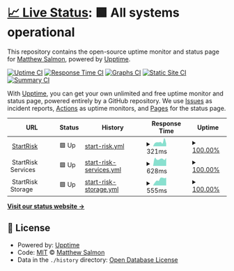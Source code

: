 # [📈 Live Status](https://status.startrisk.com): <!--live status--> **🟩 All systems operational**

This repository contains the open-source uptime monitor and status page for [Matthew Salmon](matthewsalmon.com), powered by [Upptime](https://github.com/upptime/upptime).

[![Uptime CI](https://github.com/invig/startrisk-uptime/workflows/Uptime%20CI/badge.svg)](https://github.com/invig/startrisk-uptime/actions?query=workflow%3A%22Uptime+CI%22)
[![Response Time CI](https://github.com/invig/startrisk-uptime/workflows/Response%20Time%20CI/badge.svg)](https://github.com/invig/startrisk-uptime/actions?query=workflow%3A%22Response+Time+CI%22)
[![Graphs CI](https://github.com/invig/startrisk-uptime/workflows/Graphs%20CI/badge.svg)](https://github.com/invig/startrisk-uptime/actions?query=workflow%3A%22Graphs+CI%22)
[![Static Site CI](https://github.com/invig/startrisk-uptime/workflows/Static%20Site%20CI/badge.svg)](https://github.com/invig/startrisk-uptime/actions?query=workflow%3A%22Static+Site+CI%22)
[![Summary CI](https://github.com/invig/startrisk-uptime/workflows/Summary%20CI/badge.svg)](https://github.com/invig/startrisk-uptime/actions?query=workflow%3A%22Summary+CI%22)

With [Upptime](https://upptime.js.org), you can get your own unlimited and free uptime monitor and status page, powered entirely by a GitHub repository. We use [Issues](https://github.com/invig/startrisk-uptime/issues) as incident reports, [Actions](https://github.com/invig/startrisk-uptime/actions) as uptime monitors, and [Pages](https://status.startrisk.com) for the status page.

<!--start: status pages-->
<!-- This summary is generated by Upptime (https://github.com/upptime/upptime) -->
<!-- Do not edit this manually, your changes will be overwritten -->
<!-- prettier-ignore -->
| URL | Status | History | Response Time | Uptime |
| --- | ------ | ------- | ------------- | ------ |
| <img alt="" src="https://icons.duckduckgo.com/ip3/www.startrisk.com.ico" height="13"> [StartRisk](https://www.startrisk.com) | 🟩 Up | [start-risk.yml](https://github.com/invig/startrisk-uptime/commits/HEAD/history/start-risk.yml) | <details><summary><img alt="Response time graph" src="./graphs/start-risk/response-time-week.png" height="20"> 321ms</summary><br><a href="https://status.startrisk.com/history/start-risk"><img alt="Response time 333" src="https://img.shields.io/endpoint?url=https%3A%2F%2Fraw.githubusercontent.com%2Finvig%2Fstartrisk-uptime%2FHEAD%2Fapi%2Fstart-risk%2Fresponse-time.json"></a><br><a href="https://status.startrisk.com/history/start-risk"><img alt="24-hour response time 202" src="https://img.shields.io/endpoint?url=https%3A%2F%2Fraw.githubusercontent.com%2Finvig%2Fstartrisk-uptime%2FHEAD%2Fapi%2Fstart-risk%2Fresponse-time-day.json"></a><br><a href="https://status.startrisk.com/history/start-risk"><img alt="7-day response time 321" src="https://img.shields.io/endpoint?url=https%3A%2F%2Fraw.githubusercontent.com%2Finvig%2Fstartrisk-uptime%2FHEAD%2Fapi%2Fstart-risk%2Fresponse-time-week.json"></a><br><a href="https://status.startrisk.com/history/start-risk"><img alt="30-day response time 352" src="https://img.shields.io/endpoint?url=https%3A%2F%2Fraw.githubusercontent.com%2Finvig%2Fstartrisk-uptime%2FHEAD%2Fapi%2Fstart-risk%2Fresponse-time-month.json"></a><br><a href="https://status.startrisk.com/history/start-risk"><img alt="1-year response time 333" src="https://img.shields.io/endpoint?url=https%3A%2F%2Fraw.githubusercontent.com%2Finvig%2Fstartrisk-uptime%2FHEAD%2Fapi%2Fstart-risk%2Fresponse-time-year.json"></a></details> | <details><summary><a href="https://status.startrisk.com/history/start-risk">100.00%</a></summary><a href="https://status.startrisk.com/history/start-risk"><img alt="All-time uptime 99.99%" src="https://img.shields.io/endpoint?url=https%3A%2F%2Fraw.githubusercontent.com%2Finvig%2Fstartrisk-uptime%2FHEAD%2Fapi%2Fstart-risk%2Fuptime.json"></a><br><a href="https://status.startrisk.com/history/start-risk"><img alt="24-hour uptime 100.00%" src="https://img.shields.io/endpoint?url=https%3A%2F%2Fraw.githubusercontent.com%2Finvig%2Fstartrisk-uptime%2FHEAD%2Fapi%2Fstart-risk%2Fuptime-day.json"></a><br><a href="https://status.startrisk.com/history/start-risk"><img alt="7-day uptime 100.00%" src="https://img.shields.io/endpoint?url=https%3A%2F%2Fraw.githubusercontent.com%2Finvig%2Fstartrisk-uptime%2FHEAD%2Fapi%2Fstart-risk%2Fuptime-week.json"></a><br><a href="https://status.startrisk.com/history/start-risk"><img alt="30-day uptime 100.00%" src="https://img.shields.io/endpoint?url=https%3A%2F%2Fraw.githubusercontent.com%2Finvig%2Fstartrisk-uptime%2FHEAD%2Fapi%2Fstart-risk%2Fuptime-month.json"></a><br><a href="https://status.startrisk.com/history/start-risk"><img alt="1-year uptime 99.99%" src="https://img.shields.io/endpoint?url=https%3A%2F%2Fraw.githubusercontent.com%2Finvig%2Fstartrisk-uptime%2FHEAD%2Fapi%2Fstart-risk%2Fuptime-year.json"></a></details>
| <img alt="" src="https://icons.duckduckgo.com/ip3/null.ico" height="13"> StartRisk Services | 🟩 Up | [start-risk-services.yml](https://github.com/invig/startrisk-uptime/commits/HEAD/history/start-risk-services.yml) | <details><summary><img alt="Response time graph" src="./graphs/start-risk-services/response-time-week.png" height="20"> 628ms</summary><br><a href="https://status.startrisk.com/history/start-risk-services"><img alt="Response time 633" src="https://img.shields.io/endpoint?url=https%3A%2F%2Fraw.githubusercontent.com%2Finvig%2Fstartrisk-uptime%2FHEAD%2Fapi%2Fstart-risk-services%2Fresponse-time.json"></a><br><a href="https://status.startrisk.com/history/start-risk-services"><img alt="24-hour response time 714" src="https://img.shields.io/endpoint?url=https%3A%2F%2Fraw.githubusercontent.com%2Finvig%2Fstartrisk-uptime%2FHEAD%2Fapi%2Fstart-risk-services%2Fresponse-time-day.json"></a><br><a href="https://status.startrisk.com/history/start-risk-services"><img alt="7-day response time 628" src="https://img.shields.io/endpoint?url=https%3A%2F%2Fraw.githubusercontent.com%2Finvig%2Fstartrisk-uptime%2FHEAD%2Fapi%2Fstart-risk-services%2Fresponse-time-week.json"></a><br><a href="https://status.startrisk.com/history/start-risk-services"><img alt="30-day response time 646" src="https://img.shields.io/endpoint?url=https%3A%2F%2Fraw.githubusercontent.com%2Finvig%2Fstartrisk-uptime%2FHEAD%2Fapi%2Fstart-risk-services%2Fresponse-time-month.json"></a><br><a href="https://status.startrisk.com/history/start-risk-services"><img alt="1-year response time 633" src="https://img.shields.io/endpoint?url=https%3A%2F%2Fraw.githubusercontent.com%2Finvig%2Fstartrisk-uptime%2FHEAD%2Fapi%2Fstart-risk-services%2Fresponse-time-year.json"></a></details> | <details><summary><a href="https://status.startrisk.com/history/start-risk-services">100.00%</a></summary><a href="https://status.startrisk.com/history/start-risk-services"><img alt="All-time uptime 99.99%" src="https://img.shields.io/endpoint?url=https%3A%2F%2Fraw.githubusercontent.com%2Finvig%2Fstartrisk-uptime%2FHEAD%2Fapi%2Fstart-risk-services%2Fuptime.json"></a><br><a href="https://status.startrisk.com/history/start-risk-services"><img alt="24-hour uptime 100.00%" src="https://img.shields.io/endpoint?url=https%3A%2F%2Fraw.githubusercontent.com%2Finvig%2Fstartrisk-uptime%2FHEAD%2Fapi%2Fstart-risk-services%2Fuptime-day.json"></a><br><a href="https://status.startrisk.com/history/start-risk-services"><img alt="7-day uptime 100.00%" src="https://img.shields.io/endpoint?url=https%3A%2F%2Fraw.githubusercontent.com%2Finvig%2Fstartrisk-uptime%2FHEAD%2Fapi%2Fstart-risk-services%2Fuptime-week.json"></a><br><a href="https://status.startrisk.com/history/start-risk-services"><img alt="30-day uptime 100.00%" src="https://img.shields.io/endpoint?url=https%3A%2F%2Fraw.githubusercontent.com%2Finvig%2Fstartrisk-uptime%2FHEAD%2Fapi%2Fstart-risk-services%2Fuptime-month.json"></a><br><a href="https://status.startrisk.com/history/start-risk-services"><img alt="1-year uptime 99.99%" src="https://img.shields.io/endpoint?url=https%3A%2F%2Fraw.githubusercontent.com%2Finvig%2Fstartrisk-uptime%2FHEAD%2Fapi%2Fstart-risk-services%2Fuptime-year.json"></a></details>
| <img alt="" src="https://icons.duckduckgo.com/ip3/null.ico" height="13"> StartRisk Storage | 🟩 Up | [start-risk-storage.yml](https://github.com/invig/startrisk-uptime/commits/HEAD/history/start-risk-storage.yml) | <details><summary><img alt="Response time graph" src="./graphs/start-risk-storage/response-time-week.png" height="20"> 555ms</summary><br><a href="https://status.startrisk.com/history/start-risk-storage"><img alt="Response time 750" src="https://img.shields.io/endpoint?url=https%3A%2F%2Fraw.githubusercontent.com%2Finvig%2Fstartrisk-uptime%2FHEAD%2Fapi%2Fstart-risk-storage%2Fresponse-time.json"></a><br><a href="https://status.startrisk.com/history/start-risk-storage"><img alt="24-hour response time 700" src="https://img.shields.io/endpoint?url=https%3A%2F%2Fraw.githubusercontent.com%2Finvig%2Fstartrisk-uptime%2FHEAD%2Fapi%2Fstart-risk-storage%2Fresponse-time-day.json"></a><br><a href="https://status.startrisk.com/history/start-risk-storage"><img alt="7-day response time 555" src="https://img.shields.io/endpoint?url=https%3A%2F%2Fraw.githubusercontent.com%2Finvig%2Fstartrisk-uptime%2FHEAD%2Fapi%2Fstart-risk-storage%2Fresponse-time-week.json"></a><br><a href="https://status.startrisk.com/history/start-risk-storage"><img alt="30-day response time 569" src="https://img.shields.io/endpoint?url=https%3A%2F%2Fraw.githubusercontent.com%2Finvig%2Fstartrisk-uptime%2FHEAD%2Fapi%2Fstart-risk-storage%2Fresponse-time-month.json"></a><br><a href="https://status.startrisk.com/history/start-risk-storage"><img alt="1-year response time 750" src="https://img.shields.io/endpoint?url=https%3A%2F%2Fraw.githubusercontent.com%2Finvig%2Fstartrisk-uptime%2FHEAD%2Fapi%2Fstart-risk-storage%2Fresponse-time-year.json"></a></details> | <details><summary><a href="https://status.startrisk.com/history/start-risk-storage">100.00%</a></summary><a href="https://status.startrisk.com/history/start-risk-storage"><img alt="All-time uptime 99.98%" src="https://img.shields.io/endpoint?url=https%3A%2F%2Fraw.githubusercontent.com%2Finvig%2Fstartrisk-uptime%2FHEAD%2Fapi%2Fstart-risk-storage%2Fuptime.json"></a><br><a href="https://status.startrisk.com/history/start-risk-storage"><img alt="24-hour uptime 100.00%" src="https://img.shields.io/endpoint?url=https%3A%2F%2Fraw.githubusercontent.com%2Finvig%2Fstartrisk-uptime%2FHEAD%2Fapi%2Fstart-risk-storage%2Fuptime-day.json"></a><br><a href="https://status.startrisk.com/history/start-risk-storage"><img alt="7-day uptime 100.00%" src="https://img.shields.io/endpoint?url=https%3A%2F%2Fraw.githubusercontent.com%2Finvig%2Fstartrisk-uptime%2FHEAD%2Fapi%2Fstart-risk-storage%2Fuptime-week.json"></a><br><a href="https://status.startrisk.com/history/start-risk-storage"><img alt="30-day uptime 100.00%" src="https://img.shields.io/endpoint?url=https%3A%2F%2Fraw.githubusercontent.com%2Finvig%2Fstartrisk-uptime%2FHEAD%2Fapi%2Fstart-risk-storage%2Fuptime-month.json"></a><br><a href="https://status.startrisk.com/history/start-risk-storage"><img alt="1-year uptime 99.98%" src="https://img.shields.io/endpoint?url=https%3A%2F%2Fraw.githubusercontent.com%2Finvig%2Fstartrisk-uptime%2FHEAD%2Fapi%2Fstart-risk-storage%2Fuptime-year.json"></a></details>

<!--end: status pages-->

[**Visit our status website →**](https://status.startrisk.com)

## 📄 License

- Powered by: [Upptime](https://github.com/upptime/upptime)
- Code: [MIT](./LICENSE) © [Matthew Salmon](matthewsalmon.com)
- Data in the `./history` directory: [Open Database License](https://opendatacommons.org/licenses/odbl/1-0/)
